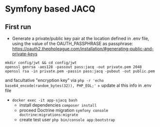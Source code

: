 # Symfony based JACQ

## First run
* Generate a private/public key pair at the location defined in .env file, using the value of the  OAUTH_PASSPHRASE as passphrase: https://oauth2.thephpleague.com/installation/#generating-public-and-private-keys
```shell
mkdir config/jwt && cd config/jwt
openssl genrsa -aes128 -passout pass:jacq -out private.pem 2048
openssl rsa -in private.pem -passin pass:jacq -pubout -out public.pem
```
and facultative "encryption key" via ```php -r 'echo base64_encode(random_bytes(32)), PHP_EOL;'``` + update al this info in .env file

* ```docker exec -it app-sjacq bash```
  * install dependencies ```composer install```
  * proceed Doctrine migration ```symfony console doctrine:migrations:migrate```
  * create test user ```php bin/console app:bootstrap```
